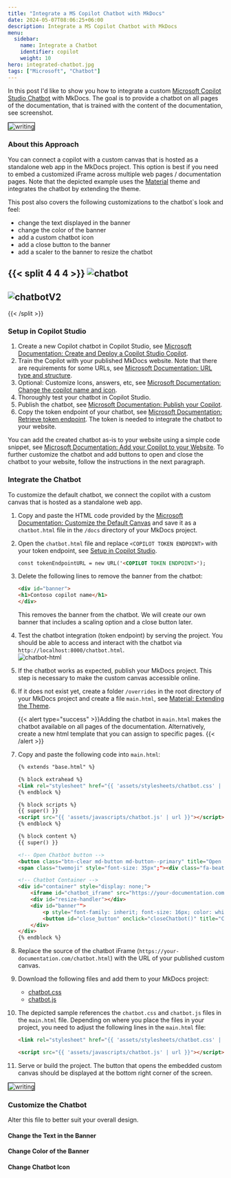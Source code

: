 ```yaml
---
title: "Integrate a MS Copilot Chatbot with MkDocs"
date: 2024-05-07T08:06:25+06:00
description: Integrate a MS Copilot Chatbot with MkDocs
menu:
  sidebar:
    name: Integrate a Chatbot
    identifier: copilot
    weight: 10
hero: integrated-chatbot.jpg
tags: ["Microsoft", "Chatbot"]
---
```



In this post I'd like to show you how to integrate a custom [Microsoft Copilot Studio Chatbot](https://www.microsoft.com/en-us/microsoft-copilot/microsoft-copilot-studio) with MkDocs. The goal is to provide a chatbot on all pages of the documentation, that is trained with the content of the documentation, see screenshot.

<img src= "integrated-chatbot-open.jpg" alt="writing" style="border: 1px solid black;">


### About this Approach

You can connect a copilot with a custom canvas that is hosted as a standalone web app in the MkDocs project.
This option is best if you need to embed a customized iFrame across multiple web pages / documentation pages.
Note that the depicted example uses the [Material](https://squidfunk.github.io/mkdocs-material/) theme and integrates the chatbot by extending the theme.

This post also covers the following customizations to the chatbot`s look and feel:

- change the text displayed in the banner
- change the color of the banner
- add a custom chatbot icon
- add a close button to the banner
- add a scaler to the banner to resize the chatbot

{{< split 4 4 4 >}}
![chatbot](chatbot.png)
---
![chatbotV2](chatbotV2.png)
---

{{< /split >}}


### Setup in Copilot Studio

1. Create a new Copilot chatbot in Copilot Studio, see [Microsoft Documentation: Create and Deploy a Copilot Studio Copilot](https://learn.microsoft.com/en-us/microsoft-copilot-studio/fundamentals-get-started?tabs=web).
2. Train the Copilot with your published MkDocs website. Note that there are requirements for some URLs, see [Microsoft Documentation: URL type and structure](https://learn.microsoft.com/en-us/microsoft-copilot-studio/nlu-boost-conversations?wt.mc_id=power-virtual-agents_inproduct#url-considerations).
3. Optional: Customize Icons, answers, etc, see [Microsoft Documentation: Change the copilot name and icon](https://learn.microsoft.com/en-us/microsoft-copilot-studio/customize-default-canvas?tabs=web#change-the-copilot-name-and-icon).
4. Thoroughly test your chatbot in Copilot Studio.
5. Publish the chatbot, see [Microsoft Documentation: Publish your Copilot](https://learn.microsoft.com/en-us/microsoft-copilot-studio/fundamentals-get-started?tabs=web#publish-your-copilot---web-app).
6. Copy the token endpoint of your chatbot, see [Microsoft Documentation: Retrieve token endpoint](https://learn.microsoft.com/en-us/microsoft-copilot-studio/customize-default-canvas?tabs=web#retrieve-token-endpoint). The token is needed to integrate the chatbot to your website.

You can add the created chatbot as-is to your website using a simple code snippet, see [Microsoft Documentation: Add your Copilot to your Website](https://learn.microsoft.com/en-us/microsoft-copilot-studio/publication-connect-bot-to-web-channels?tabs=preview#add-your-copilot-to-your-website). To further customize the chatbot and add buttons to open and close the chatbot to your website, follow the instructions in the next paragraph.


### Integrate the Chatbot

To customize the default chatbot, we connect the copilot with a custom canvas that is hosted as a standalone web app. 

1. Copy and paste the HTML code provided by the [Microsoft Documentation: Customize the Default Canvas](https://learn.microsoft.com/en-us/microsoft-copilot-studio/customize-default-canvas?tabs=web#customize-the-default-canvas-simple) and save it as a `chatbot.html` file in the `/docs` directory of your MkDocs project.
2. Open the `chatbot.html` file and replace `<COPILOT TOKEN ENDPOINT>` with your token endpoint, see [Setup in Copilot Studio](#setup-in-copilot-studio).
    ```html
    const tokenEndpointURL = new URL('<COPILOT TOKEN ENDPOINT>');
    ```
3. Delete the following lines to remove the banner from the chatbot:

    ```html
    <div id="banner">
    <h1>Contoso copilot name</h1>
    </div>
    ```
    This removes the banner from the chatbot. We will create our own banner that includes a scaling option and a close button later.<br>
4. Test the chatbot integration (token endpoint) by serving the project. You should be able to access and interact with the chatbot via `http://localhost:8000/chatbot.html`.<br>
![chatbot-html](chatbot-html.png)
5. If the chatbot works as expected, publish your MkDocs project. This step is necessary to make the custom canvas accessible online. 
6. If it does not exist yet, create a folder `/overrides` in the root directory of your MkDocs project and create a file `main.html`, see [Material: Extending the Theme](https://squidfunk.github.io/mkdocs-material/customization/#extending-the-theme).

    {{< alert type="success" >}}Adding the chatbot in `main.html` makes the chatbot available on all pages of the documentation. Alternatively, create a new html template that you can assign to specific pages.
    {{< /alert >}}

7. Copy and paste the following code into `main.html`:

    ``` html
    {% extends "base.html" %}

    {% block extrahead %}
    <link rel="stylesheet" href="{{ 'assets/stylesheets/chatbot.css' | url }}">
    {% endblock %}

    {% block scripts %}
    {{ super() }}
    <script src="{{ 'assets/javascripts/chatbot.js' | url }}"></script>
    {% endblock %}

    {% block content %}
    {{ super() }}

    <!-- Open Chatbot button -->
    <button class="btn-clear md-button md-button--primary" title="Open Chatbot" id="open_button" onclick="openChatbot()">
    <span class="twemoji" style="font-size: 35px";"><div class="fa-beat" style="margin-top: -5px;">{% include ".icons/fontawesome/solid/comments.svg" %} </div></span></button>

    <!-- Chatbot Container -->
    <div id="container" style="display: none;">
        <iframe id="chatbot_iframe" src="https://your-documentation.com/chatbot.html" frameborder="1" style="width: 100%; height: 100%;"></iframe>
        <div id="resize-handler"></div>
        <div id="banner"">
            <p style="font-family: inherit; font-size: 16px; color: white; line-height: 20px; position: absolute; left: 15px;">Theo Chatbot</p>
            <button id="close_button" onclick="closeChatbot()" title="Close Chatbot" style="position: absolute; right: 10px; color: white"><span class="twemoji" style="font-size: 20px">{% include ".icons/material/close.svg" %} </span></button> 
        </div>
    </div>
    {% endblock %}
    ```
8. Replace the source of the chatbot iFrame (`https://your-documentation.com/chatbot.html`) with the URL of your published custom canvas.
9. Download the following files and add them to your MkDocs project:
    - <a href="chatbot.css" download>chatbot.css</a>
    - <a href="chatbot.js" download>chatbot.js</a> 
10. The depicted sample references the `chatbot.css` and `chatbot.js` files in the `main.html` file.
Depending on where you place the files in your project, you need to adjust the following lines in the `main.html` file:

    ```html
    <link rel="stylesheet" href="{{ 'assets/stylesheets/chatbot.css' | url }}">
    ```
    ```html
    <script src="{{ 'assets/javascripts/chatbot.js' | url }}"></script>
    ```
11. Serve or build the project. The button that opens the embedded custom canvas should be displayed at the bottom right corner of the screen.
<img src= "integrated-chatbot.jpg" alt="writing" style="border: 1px solid black;">

### Customize the Chatbot

Alter this file to better suit your overall design.

#### Change the Text in the Banner

#### Change Color of the Banner

#### Change Chatbot Icon

